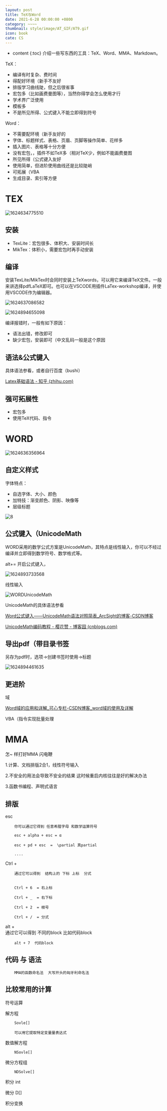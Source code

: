 ```yaml
---
layout: post
title: TeX与Word
date: 2021-6-28 00:00:00 +0800
category: ~~~~
thumbnail: style/image/AT_GIF/AT9.gif
icon: book
cate: CS
---
```



* content
{:toc}
介绍一些写东西的工具：TeX、Word、MMA、Markdown。

TeX：

- 编译有时复杂、费时间
- 得配好环境（新手不友好
- 排版学习曲线陡，但之后很省事
- 宏包多（比如画费曼图等），当然你得学会怎么使用才行
- 学术界广泛使用
- 模板多
- 不是所见所得、公式键入不能立即得到符号

Word：

- 不需要配环境（新手友好的
- 字体、标题样式、表格、页眉、页脚等操作简单、花样多
- 插入图片、表格等十分方便
- 没有宏包，，插件不如TeX多（相对TeX少，例如不能画费曼图
- 所见所得（公式键入友好 
- 使用简单，但进阶使用曲线还是比较陡峭
- 可拓展（VBA
- 生成目录、索引等方便







# TEX 

![1624634775510](/myPage/style/image/2021-5-01-tex_word_assets/1624634775510.png)

## 安装

- TexLite：宏包很多、体积大、安装时间长
- MikTex：体积小，需要宏包时再手动安装

## 编译

安装TexLite/MikTex时会同时安装上TeXwords，可以用它来编译TeX文件。一般来讲选择pdfLaTeX即可。也可以在VSCODE用插件LaTex-workshop编译，并使用VSCODE作为编辑器。

![1624637086582](/myPage/style/image/2021-5-01-tex_word_assets/1624637086582.png)

![1624894655098](/myPage/style/image/2021-5-01-tex_word_assets/1624894655098.png)

编译报错时，一般有如下原因：

- 语法出错，修改即可
- 缺少宏包，安装即可（中文乱码一般是这个原因



## 语法&公式键入

具体语法参看，或者自行百度（bushi）

[Latex基础语法 - 知乎 (zhihu.com)](https://zhuanlan.zhihu.com/p/52347414)



## 强可拓展性

- 宏包多
- 使用TeX代码、指令



# WORD



![1624636356964](/myPage/style/image/2021-5-01-tex_word_assets/1624636356964.png)



## 自定义样式

字体特点：

- 自选字体、大小、颜色
- 加特技：渐变颜色、阴影、映像等
- 层级标题

<!-- ![6](/myPage/style/image/2021-5-01-tex_word_assets/6.png) -->

![8](/myPage/style/image/2021-5-01-tex_word_assets/8.png)



##  公式键入（UnicodeMath

WORD采用的数学公式方案是UnicodeMath，其特点是线性输入，你可以不经过编译并立即得到数学符号、数学格式等。

alt+= 开启公式键入，



![1624893733568](/myPage/style/image/2021-5-01-tex_word_assets/1624893733568.png)

线性输入

![WORDUnicodeMath](/myPage/style/image/2021-5-01-tex_word_assets/WORDUnicodeMath.gif)

UnicodeMath的具体语法参看

[Word公式键入——UnicodeMath语法对照简表_ArcSight的博客-CSDN博客](https://blog.csdn.net/weixin_44224652/article/details/110673138)

[UnicodeMath编码教程 - 樱花赞 - 博客园 (cnblogs.com)](https://www.cnblogs.com/1024th/p/10393218.html#31-openclose分隔符)

 ## 导出pdf（带目录书签

另存为pdf时，选项→创建书签时使用→标题

![1624894461635](/myPage/style/image/2021-5-01-tex_word_assets/1624894461635.png)



## 更进阶

域

[Word域的应用和详解_可心专栏-CSDN博客_word域的使用及详解](https://blog.csdn.net/songkexin/article/details/7304651)

VBA（指令实现批量处理


# MMA

<!-- 出一份MMA教程 -->
怎~ 样打好MMA 闪电鞭

1.计算、文档排版2合1，线性符号输入

2.不安全的用法会导致不安全的结果  这时候重启内核往往是好的解决办法 

3.函数书编程、声明式语言

## 排版

 


esc  

        你可以通过它得到 任意希腊字母 和数学运算符号  
    
        esc + alpha + esc = α
    
        esc + pd + esc  =  \partial 真partial
    
        ....




Ctrl + 
        
        通过它可以得到  结构上的 下标 上标  分式     


        Ctrl + 6  = 右上标
        
        Ctrl + _  = 右下标
    
        Ctrl + 2  = 根号
    
        Ctrl + /  = 分式



alt +  
        通过它可以得到  不同的block 比如代码block

        alt + 7  代码block





## 代码 与 语法

        MMA的函数命名法  大写开头的匈牙利命名法













## 比较常用的计算

符号运算

解方程

        Sovle[]
        
        可以用它提取特定变量量表达式

数值解方程 
        
        NSovle[]

微分方程组

        NDSolve[]

积分
        int
        
微分 
        D[]

积分变换



